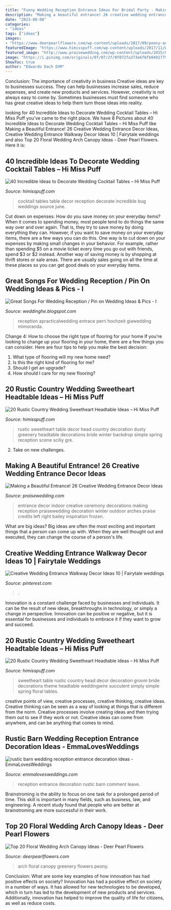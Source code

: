 ```yaml
---
title: "Funny Wedding Reception Entrance Ideas For Bridal Party - Making A Beautiful Entrance! 26 Creative Wedding Entrance Decor Ideas"
description: "Making a beautiful entrance! 26 creative wedding entrance decor ideas"
date: "2023-08-08"
categories:
- "ideas"
tags: ["ideas"]
images:
- "https://www.deerpearlflowers.com/wp-content/uploads/2017/09/peony-and-greenery-floral-wedding-arch.jpg"
featuredImage: "https://www.himisspuff.com/wp-content/uploads/2017/11/Wedding-reception-cocktail-table-decor-ideas-1-e1577000015788.jpg"
featured_image: "http://www.praisewedding.com/wp-content/uploads/2015/02/entrance01-indoor.jpg"
image: "https://i.pinimg.com/originals/0f/07/2f/0f072fa373e6f6fb0491775dff5ff6cd.jpg"
ShowToc: true
author: "Edwardo Dach DVM"
---
```



Conclusion: The importance of creativity in business
Creative ideas are key to businesses success. They can help businesses increase sales, reduce expenses, and create new products and services. However, creativity is not always easy to come by. Sometimes businesses must find someone who has great creative ideas to help them turn those ideas into reality.

	

		
looking for 40 Incredible Ideas to Decorate Wedding Cocktail Tables – Hi Miss Puff you've came to the right place. We have 8 Pictures about 40 Incredible Ideas to Decorate Wedding Cocktail Tables – Hi Miss Puff like Making a Beautiful Entrance! 26 Creative Wedding Entrance Decor Ideas, Creative Wedding Entrance Walkway Decor Ideas 10 | Fairytale weddings and also Top 20 Floral Wedding Arch Canopy Ideas - Deer Pearl Flowers. Here it is:
		
    
## 40 Incredible Ideas To Decorate Wedding Cocktail Tables – Hi Miss Puff

<img loading=lazy src="https://www.himisspuff.com/wp-content/uploads/2017/11/Wedding-reception-cocktail-table-decor-ideas-1-e1577000015788.jpg" onerror="this.onerror=null;this.src='https://tse4.mm.bing.net/th?id=OIP.rsOwX1TLMjGuJMd_llXf6gHaLH&amp;pid=15.1';" alt="40 Incredible Ideas to Decorate Wedding Cocktail Tables – Hi Miss Puff">

_Source: himisspuff.com_

>cocktail tables table decor reception decorate incredible bug weddings source june. 

	

Cut down on expenses: How do you save money on your everyday items?
When it comes to spending money, most people tend to do things the same way over and over again. That is, they try to save money by doing everything they can. However, if you want to save money on your everyday items, there are a few ways you can do this. One way is to cut down on your expenses by making small changes in your behavior. For example, rather than spending $5 on a movie ticket every time you go out with friends, spend $3 or $2 instead. Another way of saving money is by shopping at thrift stores or sale areas. There are usually sales going on all the time at these places so you can get good deals on your everyday items.

    
## Great Songs For Wedding Reception / Pin On Wedding Ideas &amp; Pics - I

<img loading=lazy src="http://36hrw115apll2tgpf9vbfhw1.wpengine.netdna-cdn.com/wp-content/uploads/2015/07/Reception-Entrance-Songs-780x1240.jpg" onerror="this.onerror=null;this.src='https://tse3.mm.bing.net/th?id=OIP.I8_lw0w_VViRt9RpXzdA9wHaLx&amp;pid=15.1';" alt="Great Songs For Wedding Reception / Pin on Wedding Ideas &amp; Pics - I">

_Source: weddinghe.blogspot.com_

>reception apracticalwedding entrace perri hochzeit giawedding mimoranda. 

	

Change 4: How to choose the right type of flooring for your home
If you're looking to change up your flooring in your home, there are a few things you can consider. Here are four tips to help you make the best decision: 
1. What type of flooring will my new home need?
2. Is this the right kind of flooring for me?
3. Should I get an upgrade?
4. How should I care for my new flooring?

    
## 20 Rustic Country Wedding Sweetheart Headtable Ideas – Hi Miss Puff

<img loading=lazy src="https://www.himisspuff.com/wp-content/uploads/2019/11/Rustic-country-wedding-sweetheart-head-table-decoration-ideas-4.jpg" onerror="this.onerror=null;this.src='https://tse1.mm.bing.net/th?id=OIP.b2D48BlPXGmzPJH3mPB0HwHaJQ&amp;pid=15.1';" alt="20 Rustic Country Wedding Sweetheart Headtable Ideas – Hi Miss Puff">

_Source: himisspuff.com_

>rustic sweetheart table decor head country decoration dusty greenery headtable decorations bride winter backdrop simple spring reception scene sciliy gre. 

	

2. Take on new challenges.

    
## Making A Beautiful Entrance! 26 Creative Wedding Entrance Decor Ideas

<img loading=lazy src="http://www.praisewedding.com/wp-content/uploads/2015/02/entrance01-indoor.jpg" onerror="this.onerror=null;this.src='https://tse3.mm.bing.net/th?id=OIP.lJh070r-pUP1azGoQtzrqAHaWV&amp;pid=15.1';" alt="Making a Beautiful Entrance! 26 Creative Wedding Entrance Decor Ideas">

_Source: praisewedding.com_

>entrance decor indoor creative ceremony decorations making reception praisewedding decoration winter outdoor arches praise credits left right bailey inspiration frozen. 

	

What are big ideas?
Big ideas are often the most exciting and important things that a person can come up with. When they are well thought out and executed, they can change the course of a person's life.

    
## Creative Wedding Entrance Walkway Decor Ideas 10 | Fairytale Weddings

<img loading=lazy src="https://i.pinimg.com/originals/0f/07/2f/0f072fa373e6f6fb0491775dff5ff6cd.jpg" onerror="this.onerror=null;this.src='https://tse2.mm.bing.net/th?id=OIP.bbYMHWJ2w-La7aDNj7EBfQHaLH&amp;pid=15.1';" alt="Creative Wedding Entrance Walkway Decor Ideas 10 | Fairytale weddings">

_Source: pinterest.com_

>. 

	

Innovation is a constant challenge faced by businesses and individuals. It can be the result of new ideas, breakthroughs in technology, or simply a change in perspective. Innovation can be positive or negative, but it is essential for businesses and individuals to embrace it if they want to grow and succeed.

    
## 20 Rustic Country Wedding Sweetheart Headtable Ideas – Hi Miss Puff

<img loading=lazy src="https://www.himisspuff.com/wp-content/uploads/2019/11/Rustic-country-wedding-sweetheart-head-table-decoration-ideas-3.jpg" onerror="this.onerror=null;this.src='https://tse2.mm.bing.net/th?id=OIP._Bi42yCRo0VfU8SzxZoTkwHaLG&amp;pid=15.1';" alt="20 Rustic Country Wedding Sweetheart Headtable Ideas – Hi Miss Puff">

_Source: himisspuff.com_

>sweetheart table rustic country head decor decoration groom bride decorations theme headtable weddingwire succulent simply simple spring floral tables. 

	

creative points of view, creative processes, creative thinking, creative ideas.
Creative thinking can be seen as a way of looking at things that is different from the norm. Creative processes involve creating ideas and then trying them out to see if they work or not. Creative ideas can come from anywhere, and can be anything that comes to mind.

    
## Rustic Barn Wedding Reception Entrance Decoration Ideas - EmmaLovesWeddings

<img loading=lazy src="https://emmalovesweddings.com/wp-content/uploads/2018/06/rustic-barn-wedding-reception-entrance-decoration-ideas.jpg" onerror="this.onerror=null;this.src='https://tse4.mm.bing.net/th?id=OIP.qv4-UAsj_TualuVtcbxlPAHaJ4&amp;pid=15.1';" alt="rustic barn wedding reception entrance decoration ideas - EmmaLovesWeddings">

_Source: emmalovesweddings.com_

>reception entrance decoration rustic barn comment leave. 

	

Brainstroming is the ability to focus on one task for a prolonged period of time. This skill is important in many fields, such as business, law, and engineering. A recent study found that people who are better at brainstroming are more successful in their work.

    
## Top 20 Floral Wedding Arch Canopy Ideas - Deer Pearl Flowers

<img loading=lazy src="https://www.deerpearlflowers.com/wp-content/uploads/2017/09/peony-and-greenery-floral-wedding-arch.jpg" onerror="this.onerror=null;this.src='https://tse3.mm.bing.net/th?id=OIP.O8U0uFk0h2BdaXpgCvc8KgHaLH&amp;pid=15.1';" alt="Top 20 Floral Wedding Arch Canopy Ideas - Deer Pearl Flowers">

_Source: deerpearlflowers.com_

>arch floral canopy greenery flowers peony. 

	

Conclusion: What are some key examples of how innovation has had positive effects on society?
Innovation has had a positive effect on society in a number of ways. It has allowed for new technologies to be developed, which in turn has led to the development of new products and services. Additionally, innovation has helped to improve the quality of life for citizens, as well as reduce costs.

